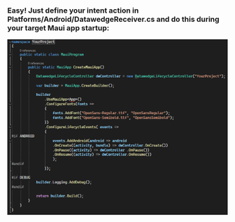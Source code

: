### Easy! Just define your intent action in Platforms/Android/DatawedgeReceiver.cs and do this during your target Maui app startup:

![Image-1](screen.png)
